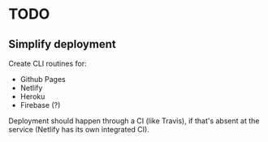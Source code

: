 # TODO

## Simplify deployment

Create CLI routines for:

- Github Pages
- Netlify
- Heroku
- Firebase (?)

Deployment should happen through a CI (like Travis), if that's absent at the service (Netlify has its own integrated CI).
